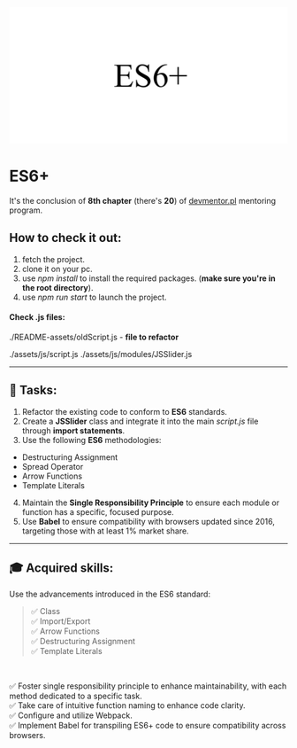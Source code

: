 ![ES6+](./README-assets/project-img.png)
# ES6+

It's the conclusion of **8th chapter** (there's **20**) of [devmentor.pl](https://devmentor.pl/mentoring-javascript) mentoring program.

## How to check it out:

1) fetch the project.
2) clone it on your pc.
3) use *npm install* to install the required packages. (**make sure you're in the root directory**).
4) use *npm run start* to launch the project.

#### Check .js files:

./README-assets/oldScript.js - **file to refactor**

./assets/js/script.js
./assets/js/modules/JSSlider.js

---

## :memo: Tasks:

1) Refactor the existing code to conform to **ES6** standards.
2) Create a **JSSlider** class and integrate it into the main *script.js* file through **import statements**.
3) Use the following **ES6** methodologies:

- Destructuring Assignment
- Spread Operator
- Arrow Functions
- Template Literals

4) Maintain the **Single Responsibility Principle** to ensure each module or function has a specific, focused purpose.
5) Use **Babel** to ensure compatibility with browsers updated since 2016, targeting those with at least 1% market share.

---

## :mortar_board: Acquired skills:
Use the advancements introduced in the ES6 standard:

>:white_check_mark: Class <br>
:white_check_mark: Import/Export <br>
:white_check_mark: Arrow Functions <br>
:white_check_mark: Destructuring Assignment <br>
:white_check_mark: Template Literals <br>

<br>

:white_check_mark: Foster single responsibility principle to enhance  maintainability, with each method dedicated to a specific task. <br>
:white_check_mark: Take care of intuitive function naming to enhance code clarity. <br>
:white_check_mark: Configure and utilize Webpack. <br>
:white_check_mark: Implement Babel for transpiling ES6+ code to ensure compatibility across browsers. <br>
